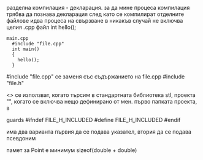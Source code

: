 разделна компилация - декларация.
за да мине процеса компилация трябва да познава декларация
след като се компилират отделните файлове идва процеса на свързване
в никакъв случай не включва целия .cpp файл
int hello();

```
main.cpp
  #include "file.cpp"
  int main()
  {
    hello();
  }
```

#include "file.cpp" сe заменя със съдържанието на file.cpp
#include "file.h"

<> се използват, когато търсим в стандартната библиотека stl, проекта
"", когато се включва нещо дефинирано от мен. първо папката проекта, в


guards
#ifndef FILE_H_INCLUDED
#define FILE_H_INCLUDED
#endif

има два варианта
първия да се подава указател, втория да се подава псевдоним


памет за Point e минимум sizeof(double + double)
